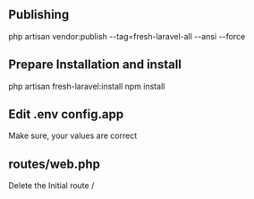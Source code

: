 ## Publishing
php artisan vendor:publish --tag=fresh-laravel-all --ansi --force

## Prepare Installation and install
php artisan fresh-laravel:install
npm install

## Edit .env config.app
Make sure, your values are correct

## routes/web.php
Delete the Initial route /






